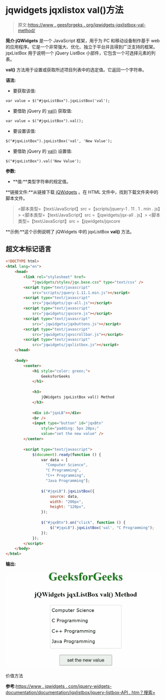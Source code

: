 # jqwidgets jqxlistox val()方法

> 原文:[https://www . geesforgeks . org/jqwidgets-jqxlistbox-val-method/](https://www.geeksforgeeks.org/jqwidgets-jqxlistbox-val-method/)

**简介:jQWidgets** 是一个 JavaScript 框架，用于为 PC 和移动设备制作基于 web 的应用程序。它是一个非常强大、优化、独立于平台并且得到广泛支持的框架。jqxListBox 用于说明一个 jQuery ListBox 小部件，它包含一个可选择元素的列表。

**val()** 方法用于设置或获取所述项目列表中的选定值。它返回一个字符串。

**语法:**

*   要获取该值:

```html
var value = $("#jqxListBox").jqxListBox('val');
```

*   要借助 jQuery 的 [val()](https://www.geeksforgeeks.org/jquery-val-with-examples/) 获取值:

```html
var value = $("#jqxListBox").val();
```

*   要设置该值:

```html
$("#jqxListBox").jqxListBox('val', 'New Value');
```

*   要借助 jQuery 的 [val()](https://www.geeksforgeeks.org/jquery-val-with-examples/) 设置值:

```html
$("#jqxListBox").val('New Value');
```

**参数:**

*   **值:**类型字符串的规定值。

**链接文件:**从链接下载 [jQWidgets](https://www.jqwidgets.com/download) 。在 HTML 文件中，找到下载文件夹中的脚本文件。

> <link rel="”stylesheet”" href="”jqwidgets/styles/jqx.base.css”" type="”text/css”">
> <脚本类型=【text/JavaScript】src =【scripts/jquery-1 . 11 . 1 . min . js】></脚本>
> <脚本类型=【text/JavaScript】src =【jqwidgets/jqx-all . js】></脚本>
> <脚本类型=【text/JavaScript】src =【jqwidgets/jqxcore

**示例:**这个示例说明了 jQWidgets 中的 jqxListBox **val()** 方法。

## 超文本标记语言

```html
<!DOCTYPE html>
<html lang="en">
    <head>
        <link rel="stylesheet" href=
            "jqwidgets/styles/jqx.base.css" type="text/css" />
        <script type="text/javascript" 
            src="scripts/jquery-1.11.1.min.js"></script>
        <script type="text/javascript" 
            src="jqwidgets/jqx-all.js"></script>
        <script type="text/javascript" 
            src="jqwidgets/jqxcore.js"></script>
        <script type="text/javascript" 
            src=".jqwidgets/jqxbuttons.js"></script>
        <script type="text/javascript" 
            src="jqwidgets/jqxscrollbar.js"></script>
        <script type="text/javascript" 
            src="jqwidgets/jqxlistbox.js"></script>
    </head>

    <body>
        <center>
            <h1 style="color: green;">
                GeeksforGeeks
            </h1>

            <h3>
                jQWidgets jqxListBox val() Method
            </h3>

            <div id="jqxLB"></div>
            <br />
            <input type="button" id="jqxBtn" 
                style="padding: 5px 20px;" 
                value="set the new value" />
        </center>

        <script type="text/javascript">
            $(document).ready(function () {
                var data = [
                  "Computer Science", 
                  "C Programming",
                  "C++ Programming",
                  "Java Programming"];

                $("#jqxLB").jqxListBox({
                    source: data,
                    width: "200px",
                    height: "120px",
                });

                $("#jqxBtn").on("click", function () {
                    $("#jqxLB").jqxListBox('val', "C Programming");
                });
            });
        </script>
    </body>
</html>
```

**输出:**

![](img/194002bd32baa4d6fd70302b3fa08580.png)

价值方法

**参考:**[https://www . jqwidgets . com/jquery-widgets-documentation/documentation/jqxlistbox/jquery-listbox-API . htm？搜索=](https://www.jqwidgets.com/jquery-widgets-documentation/documentation/jqxlistbox/jquery-listbox-api.htm?search=)